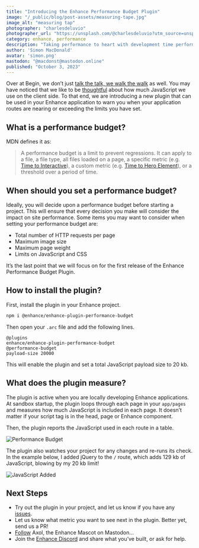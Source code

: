 ```yaml
---
title: "Introducing the Enhance Performance Budget Plugin"
image: "/_public/blog/post-assets/measuring-tape.jpg"
image_alt: "measuring tap"
photographer: "charlesdeluvio"
photographer_url: "https://unsplash.com/@charlesdeluvio?utm_source=unsplash&utm_medium=referral&utm_content=creditCopyText"
category: enhance, performance
description: "Taking performance to heart with development time performance budget monitoring."
author: 'Simon MacDonald'
avatar: 'simon.png'
mastodon: "@macdonst@mastodon.online"
published: "October 3, 2023"
---
```


Over at Begin, we don’t just [talk the talk, we walk the walk](https://dictionary.cambridge.org/dictionary/english/talk-the-talk-walk-the-walk) as well. You may have noticed that we like to be [thoughtful](https://begin.com/blog/posts/2022-03-22-dont-npm-install-your-way-to-success) about how much JavaScript we use on the client side. To that end, we are introducing a new plugin that can be used in your Enhance application to warn you when your application routes are nearing or exceeding the limits you have set.


## What is a performance budget?

MDN defines it as:

> A performance budget is a limit to prevent regressions. It can apply to a file, a file type, all files loaded on a page, a specific metric (e.g. [Time to Interactive](https://developer.chrome.com/en/docs/lighthouse/performance/interactive/)), a custom metric (e.g. [Time to Hero Element](https://support.speedcurve.com/docs/hero-rendering-times)), or a threshold over a period of time.

## When should you set a performance budget?

Ideally, you will decide upon a performance budget before starting a project. This will ensure that every decision you make will consider the impact on site performance. Some items you may want to consider when setting your performance budget are:

* Total number of HTTP requests per page
* Maximum image size
* Maximum page weight
* Limits on JavaScript and CSS

It’s the last point that we will focus on for the first release of the Enhance Performance Budget Plugin.

## How to install the plugin?

First, install the plugin in your Enhance project.

```bash
npm i @enhance/enhance-plugin-performance-budget
```

Then open your `.arc` file and add the following lines.

```arc
@plugins
enhance/enhance-plugin-performance-budget
@performance-budget
payload-size 20000
```

This will enable the plugin and set a total JavaScript payload size to 20 kb.

## What does the plugin measure?

The plugin is active when you are locally developing Enhance applications. At sandbox startup, the plugin loops through each page in your `app/pages` and measures how much JavaScript is included in each page. It doesn’t matter if your script tag is in the head, page or Enhance component.

Then, the plugin reports the JavaScript used in each route in a table.

![Performance Budget](/_public/blog/post-assets/performance-budget.png)

The plugin also watches your project for any changes and re-runs its check. In the example below, I added jQuery to the `/` route, which adds 129 kb of JavaScript, blowing by my 20 kb limit!

![JavaScript Added](/_public/blog/post-assets/js-added.png)

## Next Steps

* Try out the plugin in your project, and let us know if you have any [issues](https://github.com/enhance-dev/enhance-plugin-performance-budget/issues).
* Let us know what metric you want to see next in the plugin. Better yet, send us a PR!
* [Follow](https://fosstodon.org/@enhance_dev) Axol, the Enhance Mascot on Mastodon…
* Join the [Enhance Discord](https://enhance.dev/discord) and share what you’ve built, or ask for help.

